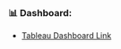 ### 📊 Dashboard:
- [Tableau Dashboard Link](https://public.tableau.com/shared/KW3XD7Q7K?:display_count=n&:origin=viz_share_link)
